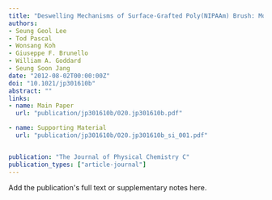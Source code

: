 ```yaml
---
title: "Deswelling Mechanisms of Surface-Grafted Poly(NIPAAm) Brush: Molecular Dynamics Simulation Approach"
authors:
- Seung Geol Lee
- Tod Pascal
- Wonsang Koh
- Giuseppe F. Brunello
- William A. Goddard
- Seung Soon Jang
date: "2012-08-02T00:00:00Z"
doi: "10.1021/jp301610b"
abstract: ""
links:
- name: Main Paper
  url: "publication/jp301610b/020.jp301610b.pdf"

- name: Supporting Material
  url: "publication/jp301610b/020.jp301610b_si_001.pdf"


publication: "The Journal of Physical Chemistry C"
publication_types: ["article-journal"]
---
```


Add the publication's full text or supplementary notes here.
